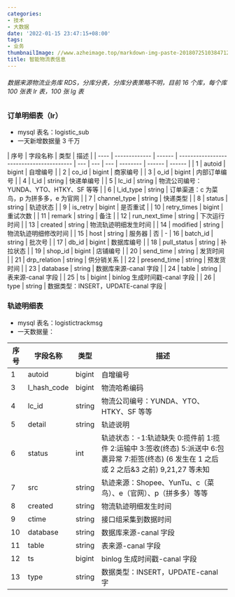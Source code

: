 ```yaml
---
categories:
- 技术
- 大数据
date: '2022-01-15 23:47:15+08:00'
tags:
- 业务
thumbnailImage: //www.azheimage.top/markdown-img-paste-20180725103847120.png
title: 智能物流表信息
---
```


###### 数据来源物流业务库 RDS，分库分表，分库分表策略不明，目前 16 个库，每个库 100 张表 lr 表，100 张 lg 表
<!--more-->

### 订单明细表（lr）

- mysql 表名：logistic_sub
- 一天新增数据量 3 千万

| 序号 | 字段名称      | 类型   | 描述                                     |
| ---- | ------------- | ------ | ---------------------------------------- | --- | --- | --- | -------- | ------ | ------ |
| 1    | autoid        | bigint | 自增编号                                 |
| 2    | co_id         | bigint | 商家编号                                 |
| 3    | o_id          | bigint | 内部订单编号                             |
| 4    | l_id          | string | 快递单编号                               |
| 5    | lc_id         | string | 物流公司编号：YUNDA、YTO、HTKY、SF 等等  |
| 6    | l_id_type     | string | 订单渠道：c 为菜鸟，p 为拼多多，e 为官网 |
| 7    | channel_type  | string | 快递类型                                 |
| 8    | status        | string | 轨迹状态                                 |
| 9    | is_retry      | bigint | 是否重试                                 |
| 10   | retry_times   | bigint | 重试次数                                 |
| 11   | remark        | string | 备注                                     |
| 12   | run_next_time | string | 下次运行时间                             |
| 13   | created       | string | 物流轨迹明细发生时间                     |
| 14   | modified      | string | 物流轨迹明细修改时间                     |
| 15   | host          | string | 服务器                                   | 否  | -   | 16  | batch_id | string | 批次号 |
| 17   | db_id         | bigint | 数据库编号                               |
| 18   | pull_status   | string | 补拉状态                                 |
| 19   | shop_id       | bigint | 店铺编号                                 |
| 20   | send_time     | string | 发货时间                                 |
| 21   | drp_relation  | string | 供分销关系                               |
| 22   | presend_time  | string | 预发货时间                               |
| 23   | database      | string | 数据库来源-canal 字段                    |
| 24   | table         | string | 表来源-canal 字段                        |
| 25   | ts            | bigint | binlog 生成时间戳-canal 字段             |
| 26   | type          | string | 数据类型：INSERT，UPDATE-canal 字段      |

### 轨迹明细表

- mysql 表名：logistictrackmsg
- 一天数据量：

| 序号 | 字段名称    | 类型   | 描述                                                                                                                                           |
| ---- | ----------- | ------ | ---------------------------------------------------------------------------------------------------------------------------------------------- |
| 1    | autoid      | bigint | 自增编号                                                                                                                                       |
| 3    | l_hash_code | bigint | 物流哈希编码                                                                                                                                   |
| 4    | lc_id       | string | 物流公司编号：YUNDA、YTO、HTKY、SF 等等                                                                                                        |
| 5    | detail      | string | 轨迹说明                                                                                                                                       |
| 6    | status      | int    | 轨迹状态：-1:轨迹缺失 0:揽件前 1:揽件 2:运输中 3:签收(终态) 5:派送中 6:包裹异常 7:拒签(终态) (6 发生在 1 之后 或 2 之后&3 之前) 9,21,27 等未知 |
| 7    | src         | string | 轨迹来源：Shopee、YunTu、c（菜鸟）、e（官网）、p（拼多多）等等                                                                                 |
| 8    | created     | string | 物流轨迹明细发生时间                                                                                                                           |
| 9    | ctime       | string | 接口组采集到数据时间                                                                                                                           |
| 10   | database    | string | 数据库来源-canal 字段                                                                                                                          |
| 11   | table       | string | 表来源-canal 字段                                                                                                                              |
| 12   | ts          | bigint | binlog 生成时间戳-canal 字段                                                                                                                   |
| 13   | type        | string | 数据类型：INSERT，UPDATE-canal 字                                                                                                              |
